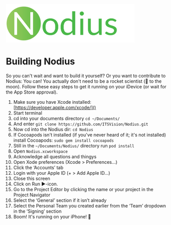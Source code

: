 <img src="Artwork/Logos/PNGs/Logo-Github.png" width="400" alt="Nodius Logo">

# Building Nodius
So you can't wait and want to build it yourself? Or you want to contribute to Nodius: You can! You actually don't need to be a rocket scientist (:rocket: to the moon). Follow these easy steps to get it running on your iDevice (or wait for the App Store approval).

1. Make sure you have Xcode installed: [https://developer.apple.com/xcode/]()
2. Start terminal
3. cd into your documents directory `cd ~/Documents/`
4. And enter `git clone https://github.com/ITSVision/Nodius.git`
5. Now cd into the Nodius dir: `cd Nodius`
6. If Cocoapods isn't installed (if you've never heard of it; it's not installed) install Cocoapods: `sudo gem install cocoapods`
7. Still in the `~/Documents/Nodius/` directory run `pod install`
8. Open `Nodius.xcworkspace`
9. Acknowledge all questions and thingys
10. Open Xode preferences (Xcode > Preferences…)
11. Click the ‘Accounts’ tab
12. Login with your Apple ID (+ > Add Apple ID…)
13. Close this screen
14. Click on Run ▶️-icon.
15. Go to the Project Editor by clicking the name or your project in the Project Navigator
16. Select the ‘General’ section if it isn’t already
17. Select the Personal Team you created earlier from the ‘Team’ dropdown in the ‘Signing’ section
18. Boom! It's running on your iPhone! :beer:

